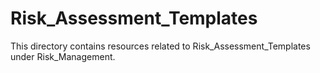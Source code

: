 # Risk_Assessment_Templates
This directory contains resources related to Risk_Assessment_Templates under Risk_Management.
